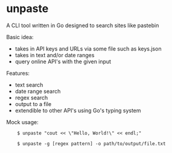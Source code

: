 # unpaste
A CLI tool written in Go designed to search sites like pastebin

Basic idea:
- takes in API keys and URLs via some file such as keys.json
- takes in text and/or date ranges 
- query online API's with the given input

Features:
- text search 
- date range search
- regex search 
- output to a file 
- extendible to other API's using Go's typing system 


Mock usage:
```shell
    $ unpaste "cout << \"Hello, World!\" << endl;" 
```
```shell
    $ unpaste -g [regex pattern] -o path/to/output/file.txt 
```